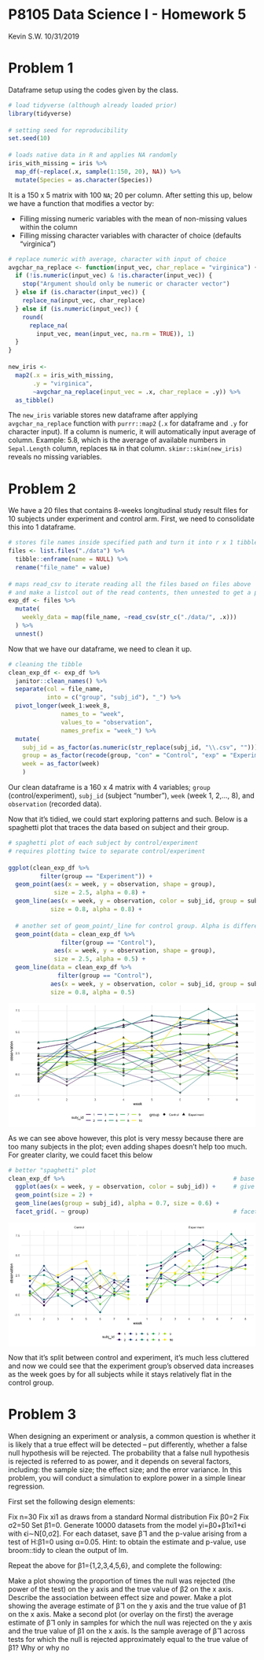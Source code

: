 P8105 Data Science I - Homework 5
================
Kevin S.W.
10/31/2019

# Problem 1

Dataframe setup using the codes given by the class.

``` r
# load tidyverse (although already loaded prior)
library(tidyverse)                                   

# setting seed for reproducibility
set.seed(10)

# loads native data in R and applies NA randomly
iris_with_missing = iris %>% 
  map_df(~replace(.x, sample(1:150, 20), NA)) %>%
  mutate(Species = as.character(Species))
```

It is a 150 x 5 matrix with 100 `NA`; 20 per column. After setting this
up, below we have a function that modifies a vector by:

  - Filling missing numeric variables with the mean of non-missing
    values within the column
  - Filling missing character variables with character of choice
    (defaults “virginica”)

<!-- end list -->

``` r
# replace numeric with average, character with input of choice
avgchar_na_replace <- function(input_vec, char_replace = "virginica") { # function that takes in df and char input 
  if (!is.numeric(input_vec) & !is.character(input_vec)) {              # quick check if input = char/numeric
    stop("Argument should only be numeric or character vector")         # error message
  } else if (is.character(input_vec)) {                                 # if character, replace with char input
    replace_na(input_vec, char_replace)
  } else if (is.numeric(input_vec)) {                                   # if numeric, return a mean of the vector
    round(
      replace_na(                                                       # with 1 decimal
        input_vec, mean(input_vec, na.rm = TRUE)), 1)
  }
}

new_iris <-                                                             # a dataframe that stores the results
  map2(.x = iris_with_missing,                                          # map function that utilizes function above
       .y = "virginica", 
       ~avgchar_na_replace(input_vec = .x, char_replace = .y)) %>% 
  as_tibble()
```

The `new_iris` variable stores new dataframe after applying
`avgchar_na_replace` function with `purrr::map2` (`.x` for dataframe and
`.y` for character input). If a column is numeric, it will automatically
input average of column. Example: 5.8, which is the average of available
numbers in `Sepal.Length` column, replaces `NA` in that column.
`skimr::skim(new_iris)` reveals no missing variables.

# Problem 2

We have a 20 files that contains 8-weeks longitudinal study result files
for 10 subjects under experiment and control arm. First, we need to
consolidate this into 1 dataframe.

``` r
# stores file names inside specified path and turn it into r x 1 tibble
files <- list.files("./data") %>% 
  tibble::enframe(name = NULL) %>%
  rename("file_name" = value)

# maps read_csv to iterate reading all the files based on files above
# and make a listcol out of the read contents, then unnested to get a proper tibble
exp_df <- files %>% 
  mutate(
    weekly_data = map(file_name, ~read_csv(str_c("./data/", .x)))
  ) %>% 
  unnest()
```

Now that we have our dataframe, we need to clean it up.

``` r
# cleaning the tibble
clean_exp_df <- exp_df %>% 
  janitor::clean_names() %>% 
  separate(col = file_name,                                                     # separate the file name
           into = c("group", "subj_id"), "_") %>% 
  pivot_longer(week_1:week_8,                                                   # turn into long form
               names_to = "week",
               values_to = "observation",
               names_prefix = "week_") %>%                                      # remove common character
  mutate(
    subj_id = as_factor(as.numeric(str_replace(subj_id, "\\.csv", ""))),        # remove file extension, factorize
    group = as_factor(recode(group, "con" = "Control", "exp" = "Experiment")),  # rename group variable, factorize
    week = as_factor(week)                                                      # factorize
    )  
```

Our clean dataframe is a 160 x 4 matrix with 4 variables; `group`
(control/experiment), `subj_id` (subject “number”), `week` (week 1, 2,…,
8), and `observation` (recorded data).

Now that it’s tidied, we could start exploring patterns and such. Below
is a spaghetti plot that traces the data based on subject and their
group.

``` r
# spaghetti plot of each subject by control/experiment
# requires plotting twice to separate control/experiment

ggplot(clean_exp_df %>%                                                        # plot for experiment group
         filter(group == "Experiment")) +
  geom_point(aes(x = week, y = observation, shape = group),                    # point plot for experiment
             size = 2.5, alpha = 0.8) +
  geom_line(aes(x = week, y = observation, color = subj_id, group = subj_id),  # line color by subject
            size = 0.8, alpha = 0.8) +
  
  # another set of geom_point/_line for control group. Alpha is differentiated to aid discernment
  geom_point(data = clean_exp_df %>%                                           # point plot for control 
               filter(group == "Control"),
             aes(x = week, y = observation, shape = group), 
             size = 2.5, alpha = 0.5) +
  geom_line(data = clean_exp_df %>%                                            # line color by subject
              filter(group == "Control"), 
            aes(x = week, y = observation, color = subj_id, group = subj_id), 
            size = 0.8, alpha = 0.5)
```

<img src="p8105_hw5_ksw2137_files/figure-gfm/spaghetti_all-1.png" style="display: block; margin: auto;" />

As we can see above however, this plot is very messy because there are
too many subjects in the plot; even adding shapes doesn’t help too much.
For greater clarity, we could facet this below

``` r
# better "spaghetti" plot
clean_exp_df %>%                                                # base for facet graph
  ggplot(aes(x = week, y = observation, color = subj_id)) +     # give color by subjects
  geom_point(size = 2) + 
  geom_line(aes(group = subj_id), alpha = 0.7, size = 0.6) +
  facet_grid(. ~ group)                                         # facet by group
```

<img src="p8105_hw5_ksw2137_files/figure-gfm/spaghetti_facet-1.png" style="display: block; margin: auto;" />

Now that it’s split between control and experiment, it’s much less
cluttered and now we could see that the experiment group’s observed data
increases as the week goes by for all subjects while it stays relatively
flat in the control group.

# Problem 3

When designing an experiment or analysis, a common question is whether
it is likely that a true effect will be detected – put differently,
whether a false null hypothesis will be rejected. The probability that a
false null hypothesis is rejected is referred to as power, and it
depends on several factors, including: the sample size; the effect size;
and the error variance. In this problem, you will conduct a simulation
to explore power in a simple linear regression.

First set the following design elements:

Fix n=30 Fix xi1 as draws from a standard Normal distribution Fix β0=2
Fix σ2=50 Set β1=0. Generate 10000 datasets from the model
yi=β0+β1xi1+ϵi with ϵi∼N\[0,σ2\]. For each dataset, save β̂ 1 and the
p-value arising from a test of H:β1=0 using α=0.05. Hint: to obtain the
estimate and p-value, use broom::tidy to clean the output of lm.

Repeat the above for β1={1,2,3,4,5,6}, and complete the following:

Make a plot showing the proportion of times the null was rejected (the
power of the test) on the y axis and the true value of β2 on the x axis.
Describe the association between effect size and power. Make a plot
showing the average estimate of β̂ 1 on the y axis and the true value of
β1 on the x axis. Make a second plot (or overlay on the first) the
average estimate of β̂ 1 only in samples for which the null was rejected
on the y axis and the true value of β1 on the x axis. Is the sample
average of β̂ 1 across tests for which the null is rejected
approximately equal to the true value of β1? Why or why no
